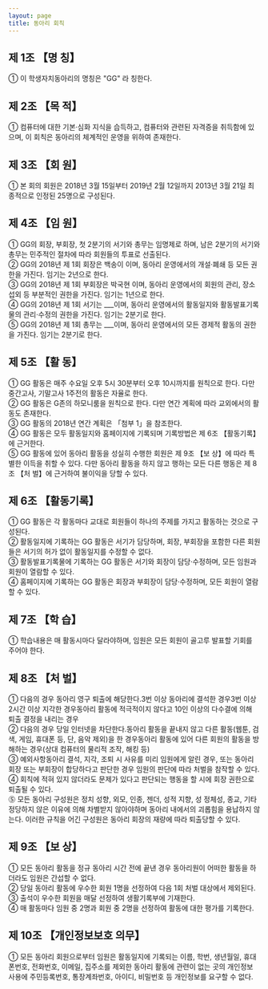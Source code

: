 ```yaml
---
layout: page
title: 동아리 회칙
---
```

## 제 1조 【명 칭】

① 이 학생자치동아리의 명칭은 "GG" 라 칭한다.

## 제 2조 【목 적】

① 컴퓨터에 대한 기본·심화 지식을 습득하고, 컴퓨터와 관련된 자격증을 취득함에 있으며, 이 회칙은 동아리의 체계적인 운영을 위하여 존재한다.

## 제 3조 【회 원】

① 본 회의 회원은 2018년 3월 15일부터 2019년 2월 12일까지 2013년 3월 21일 최종적으로 인정된 25명으로 구성된다.

## 제 4조 【임 원】

① GG의 회장, 부회장, 첫 2분기의 서기와 총무는 임명제로 하며, 남은 2분기의 서기와 총무는 민주적인 절차에 따라 회원들의 투표로 선출된다.<br>
② GG의 2018년 제 1회 회장은 백송이 이며, 동아리 운영에서의 개설·폐쇄 등 모든 권한을 가진다. 임기는 2년으로 한다.<br>
③ GG의 2018년 제 1회 부회장은 박국현 이며, 동아리 운영에서의 회원의 관리, 장소 섭외 등 부분적인 권한을 가진다. 임기는 1년으로 한다.<br>
④ GG의 2018년 제 1회 서기는 ___이며, 동아리 운영에서의 활동일지와 활동발표기록물의 관리·수정의 권한을 가진다. 임기는 2분기로 한다.<br>
⑤ GG의 2018년 제 1회 총무는 ___이며, 동아리 운영에서의 모든 경제적 활동의 권한을 가진다. 임기는 2분기로 한다.

## 제 5조 【활 동】

① GG 활동은 매주 수요일 오후 5시 30분부터 오후 10시까지를 원칙으로 한다. 다만 중간고사, 기말고사 1주전의 활동은 자율로 한다.<br>
② GG 활동은 G존의 하모니룸을 원칙으로 한다. 다만 연간 계획에 따라 교외에서의 활동도 존재한다.<br>
③ GG 활동의 2018년 연간 계획은 「첨부 1」을 참조한다.<br>
④ GG 활동은 모두 활동일지와 홈페이지에 기록되며 기록방법은 제 6조 【활동기록】에 근거한다.<br>
⑤ GG 활동에 있어 동아리 활동을 성실히 수행한 회원은 제 9조 【보 상】에 따라 특별한 이득을 취할 수 있다. 다만 동아리 활동을 하지 않고 행하는 모든 다른 행동은 제 8조 【처 벌】에 근거하여 불이익을 당할 수 있다.

## 제 6조 【활동기록】

① GG 활동은 각 활동마다 교대로 회원들이 하나의 주제를 가지고 활동하는 것으로 구성된다.<br>
② 활동일지에 기록하는 GG 활동은 서기가 담당하며, 회장, 부회장을 포함한 다른 회원들은 서기의 허가 없이 활동일지를 수정할 수 없다.<br>
③ 활동발표기록물에 기록하는 GG 활동은 서기와 회장이 담당·수정하며, 모든 임원과 회원이 열람할 수 있다.<br>
④ 홈페이지에 기록하는 GG 활동은 회장과 부회장이 담당·수정하며, 모든 회원이 열람할 수 있다.

## 제 7조 【학 습】

① 학습내용은 매 활동시마다 달라야하며, 임원은 모든 회원이 골고루 발표할 기회를 주어야 한다.

## 제 8조 【처 벌】

① 다음의 경우 동아리 영구 퇴출에 해당한다.3번 이상 동아리에 결석한 경우3번 이상 2시간 이상 지각한 경우동아리 활동에 적극적이지 않다고 10인 이상의 다수결에 의해 퇴출 결정을 내리는 경우<br>
② 다음의 경우 당일 인터넷을 차단한다.동아리 활동을 끝내지 않고 다른 활동(웹툰, 검색, 게임, 휴대폰 등, 단, 음악 제외)을 한 경우동아리 활동에 있어 다른 회원의 활동을 방해하는 경우(상대 컴퓨터의 물리적 조작, 해킹 등)<br>
③ 예외사항동아리 결석, 지각, 조퇴 시 사유를 미리 임원에게 알린 경우, 또는 동아리 회장 또는 부회장이 합당하다고 판단한 경우 임원의 판단에 따라 처벌을 참작할 수 있다.<br>
④ 회칙에 적혀 있지 않더라도 문제가 있다고 판단되는 행동을 할 시에 회장 권한으로 퇴출될 수 있다.<br>
⓹ 모든 동아리 구성원은 정치 성향, 외모, 인종, 젠더, 성적 지향, 성 정체성, 종교, 기타 정당하지 않은 이유에 의해 차별받지 않아야하며 동아리 내에서의 괴롭힘을 용납하지 않는다. 이러한 규칙을 어긴 구성원은 동아리 회장의 재량에 따라 퇴출당할 수 있다.

## 제 9조 【보 상】
① 모든 동아리 활동을 정규 동아리 시간 전에 끝낸 경우 동아리원이 어떠한 활동을 하더라도 임원은 간섭할 수 없다.<br>
② 당일 동아리 활동에 우수한 회원 1명을 선정하여 다음 1회 처벌 대상에서 제외된다.<br>
③ 출석이 우수한 회원을 매달 선정하여 생활기록부에 기재한다.<br>
④ 매 활동마다 임원 중 2명과 회원 중 2명을 선정하여 활동에 대한 평가를 기록한다.

## 제 10조 【개인정보보호 의무】
① 모든 동아리 회원으로부터 임원은 활동일지에 기록되는 이름, 학번, 생년월일, 휴대폰번호, 전화번호, 이메일, 집주소를 제외한 동아리 활동에 관련이 없는 곳의 개인정보 사용에 주민등록번호, 통장계좌번호, 아이디, 비밀번호 등 개인정보를 요구할 수 없다.

